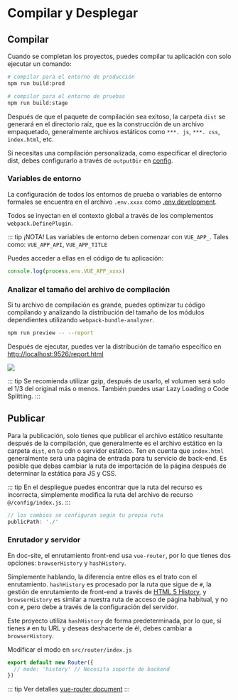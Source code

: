 # Compilar y Desplegar

## Compilar

Cuando se completan los proyectos, puedes compilar tu aplicación con solo ejecutar un comando:

```bash
# compilar para el entorno de producción
npm run build:prod

# compilar para el entorno de pruebas
npm run build:stage
```

Después de que el paquete de compilación sea exitoso, la carpeta `dist` se generará en el directorio raíz, que es la construcción de un archivo empaquetado, generalmente archivos estáticos como `***. js`, `***. css`, `index.html`, etc.

Si necesitas una compilación personalizada, como especificar el directorio dist, debes configurarlo a través de `outputDir` en [config](https://github.com/PanJiaChen/doc-site/blob/master/vue.config.js).

### Variables de entorno

La configuración de todos los entornos de prueba o variables de entorno formales se encuentra en el archivo `.env.xxxx` como [.env.development](https://github.com/PanJiaChen/doc-site/blob/master/.env.development).

Todos se inyectan en el contexto global a través de los complementos `webpack.DefinePlugin`.

::: tip ¡NOTA!
Las variables de entorno deben comenzar con `VUE_APP_`. Tales como: `VUE_APP_API`, `VUE_APP_TITLE`

Puedes acceder a ellas en el código de tu aplicación:

```js
console.log(process.env.VUE_APP_xxxx)
```

### Analizar el tamaño del archivo de compilación

Si tu archivo de compilación es grande, puedes optimizar tu código compilando y analizando la distribución del tamaño de los módulos dependientes utilizando `webpack-bundle-analyzer`.

```bash
npm run preview -- --report
```

Después de ejecutar, puedes ver la distribución de tamaño específico en [http://localhost:9526/report.html](http://localhost:9526/report.html)

![](https://panjiachen.gitee.io/gitee-cdn/doc-site/3fddf034-2b38-4299-b0d2-b748fb2abef0.jpg)

::: tip
Se recomienda utilizar gzip, después de usarlo, el volumen será solo el 1/3 del original más o menos. También puedes usar Lazy Loading o Code Splitting.
:::

## Publicar

Para la publicación, solo tienes que publicar el archivo estático resultante después de la compilación, que generalmente es el archivo estático en la carpeta `dist`, en tu cdn o servidor estático. Ten en cuenta que `index.html` generalmente será una página de entrada para tu servicio de back-end. Es posible que debas cambiar la ruta de importación de la página después de determinar la estática para JS y CSS.

::: tip
En el despliegue puedes encontrar que la ruta del recurso es incorrecta, simplemente modifica la ruta del archivo de recurso `@/config/index.js`.
:::

```js
// los cambios se configuran según tu propia ruta
publicPath: './'
```

### Enrutador y servidor

En doc-site, el enrutamiento front-end usa `vue-router`, por lo que tienes dos opciones: `browserHistory` y `hashHistory`.

Simplemente hablando, la diferencia entre ellos es el trato con el enrutamiento. `hashHistory` es procesado por la ruta que sigue de `#`, la gestión de enrutamiento de front-end a través de [HTML 5 History](https://developer.mozilla.org/en-US/docs/Web/API/History_API), y `browserHistory` es similar a nuestra ruta de acceso de página habitual, y no con `#`, pero debe a través de la configuración del servidor.

Este proyecto utiliza `hashHistory` de forma predeterminada, por lo que, si tienes `#` en tu URL y deseas deshacerte de él, debes cambiar a `browserHistory`.

Modificar el modo en `src/router/index.js`

```js
export default new Router({
  // mode: 'history' // Necesita soporte de backend
})
```

::: tip
Ver detalles [vue-router document](https://router.vuejs.org/guide/essentials/history-mode.html)
:::
